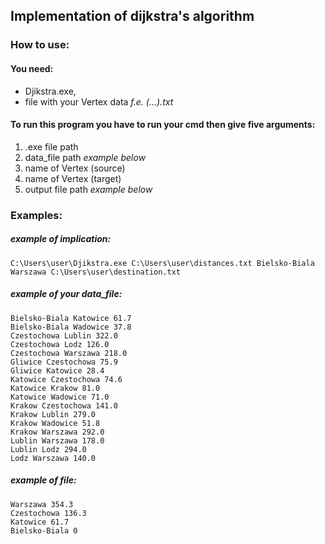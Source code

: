 ## Implementation of dijkstra's algorithm


### How to use:

#### You need:

* Djikstra.exe,
* file with your Vertex data *f.e. (...).txt*



#### To run this program you have to run your cmd then give five arguments:

1. .exe file path
1.  data_file path *example below*
1. name of Vertex (source)
1. name of Vertex (target)
1. output file path *example below*



### Examples:

#####  *example of implication:*

```
C:\Users\user\Djikstra.exe C:\Users\user\distances.txt Bielsko-Biala Warszawa C:\Users\user\destination.txt
```



#####  *example of your data_file:*

```
Bielsko-Biala Katowice 61.7
Bielsko-Biala Wadowice 37.8
Czestochowa Lublin 322.0
Czestochowa Lodz 126.0
Czestochowa Warszawa 218.0
Gliwice Czestochowa 75.9
Gliwice Katowice 28.4
Katowice Czestochowa 74.6
Katowice Krakow 81.0
Katowice Wadowice 71.0
Krakow Czestochowa 141.0
Krakow Lublin 279.0
Krakow Wadowice 51.8
Krakow Warszawa 292.0
Lublin Warszawa 178.0
Lublin Lodz 294.0
Lodz Warszawa 140.0
```

#####  *example of file:*

```
Warszawa 354.3
Czestochowa 136.3
Katowice 61.7
Bielsko-Biala 0
```
